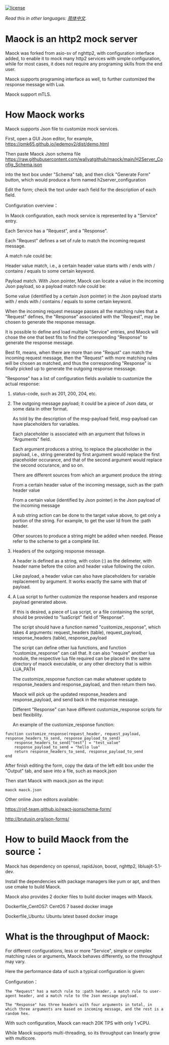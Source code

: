 [![license](https://img.shields.io/github/license/wallyatgithub/maock.svg?style=flat-square)](https://github.com/wallyatgithub/maock)

*Read this in other languages: [简体中文](README.zh-cn.md).*

# Maock is an http2 mock server
  
  Maock was forked from asio-sv of nghttp2, with configuration interface added, to enable it to mock many http2 services with simple configuration, while for most cases, it does not require any programing skills from the end user.
 
  Maock supports programing interface as well, to further customized the response message with Lua.
  
  Maock support mTLS.
  
# How Maock works 

  Maock supports Json file to customize mock services.
 
  First, open a GUI Json editor, for example, https://pmk65.github.io/jedemov2/dist/demo.html
 
  Then paste Maock Json schema file https://raw.githubusercontent.com/wallyatgithub/maock/main/H2Server_Config_Schema.json
  
  into the text box under "Schema" tab, and then click "Generate Form" button, which would produce a form named h2server_configuration
 
  Edit the form; check the text under each field for the description of each field.
  
  Configuration overview：
 
  In Maock configuration, each mock service is represented by a "Service" entry.
  
  Each Service has a "Request", and a "Response".
  
  Each "Request" defines a set of rule to match the incoming request message.
  
  A match rule could be:
  
  Header value match, i.e., a certain header value starts with / ends with / contains / equals to some certain keyword.
   
  Payload match. With Json pointer, Maock can locate a value in the incoming Json payload, so a payload match rule could be:
  
  Some value (identified by a certain Json pointer) in the Json payload starts with / ends with / contains / equals to some certain keyword.
  
  When the incoming request message passes all the matching rules that a "Request" defines, the "Response" associated with the "Request", may be chosen to generate the response message.
  
  It is possible to define and load multiple "Service" entries, and Maock will chose the one that best fits to find the corresponding "Response" to generate the response message.
  
  Best fit, means, when there are more than one "Requst" can match the incoming request message, then the "Request" with more matching rules will be chosen as matched, and thus the corresponding "Response" is finally picked up to generate the outgoing response messsage.
  
  "Response" has a list of configuration fields available to customize the actual response:

  1. status-code, such as 201, 200, 204, etc.
 
  2. The outgoing message payload; it could be a piece of Json data, or some data in other format. 
  
     As told by the description of the msg-payload field, msg-payload can have placeholders for variables.
     
     Each placeholder is associated with an argument that follows in "Arguments" field.
    
     Each argument produces a string, to replace the placeholder in the payload, i.e., string generated by first argument would replace the first placeholder occurance, and that of the second argument would replace the second occurance, and so on.
     
     There are different sources from which an argument produce the string:
     
     From a certain header value of the incoming message, such as the :path header value
     
     From a certain value (identified by Json pointer) in the Json payload of the incoming message
     
     A sub string action can be done to the target value above, to get only a portion of the string. For example, to get the user Id from the :path header.
     
     Other sources to produce a string might be added when needed. Please refer to the scheme to get a complete list.
     
  3. Headers of the outgoing response message.
  
     A header is defined as a string, with colon (:) as the delimeter, with header name before the colon and header value following the colon.
     
     Like payload, a header value can also have placeholders for variable replacement by argument. It works exactly the same with that of payload.
     
  4. A Lua script to further customize the response headers and response payload generated above.

     If this is desired, a piece of Lua script, or a file containing the script, should be provided to "luaScript" field of "Response". 

     The script should have a function named "customize_response", which takes 4 arguments: request_headers (table), request_payload, response_headers (table), response_payload
     
     The script can define other lua functions, and function "customize_response" can call that. It can also "require" another lua module, the respective lua file required can be placed in the same directory of maock executable, or any other directory that is within LUA_PATH

     The customize_response function can make whatever update to response_headers and response_payload, and then return them two.
     
     Maock will pick up the updated response_headers and response_payload, and send back in the response message.
     
     Different "Response" can have different customize_response scripts for best flexibility.
    
     An example of the customize_response function:
     
    function customize_response(request_header, request_payload, response_headers_to_send, response_payload_to_send)
        response_headers_to_send["test"] = "test_value"
        response_payload_to_send = "hello lua"
        return response_headers_to_send, response_payload_to_send
    end

  After finish editing the form, copy the data of the left edit box under the "Output" tab, and save into a file, such as maock.json
  
  Then start Maock with maock.json as the input: 
 
    maock maock.json
  
  Other online Json editors available:

  https://rjsf-team.github.io/react-jsonschema-form/

  http://brutusin.org/json-forms/ 
  

# How to build Maock from the source：

  Maock has dependency on openssl, rapidJson, boost, nghttp2, libluajit-5.1-dev.
  
  Install the dependencies with package managers like yum or apt, and then use cmake to build Maock.
  
  Maock also provides 2 docker files to build docker images with Maock.
  
  Dockerfile_CentOS7: CentOS 7 based docker image
  
  Dockerfile_Ubuntu: Ubuntu latest based docker image

  
# What is the throughput of Maock:

  For different configurations, less or more "Service", simple or complex matching rules or arguments, Maock behaves differently, so the throughput may vary.
  
  Here the performance data of such a typical configuration is given:
  
  Configuration：
  
    The "Request" has a match rule to :path header, a match rule to user-agent header, and a match rule to the Json message payload.
  
    The "Response" has three headers with four arguments in total, in which three arguments are based on incoming message, and the rest is a random hex.
  
  With such configuration, Maock can reach 20K TPS with only 1 vCPU.
  
  While Maock supports multi-threading, so its throughput can linearly grow with multicore.
 
